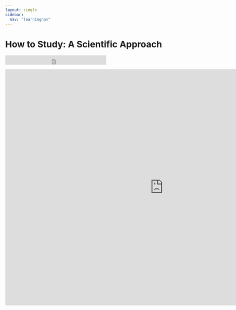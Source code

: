 ```yaml
---
layout: single
sidebar:
  nav: "learningnav"
---
```



# How to Study: A Scientific Approach

<iframe width="320" height="30" src="https://teachinginhighered.com/?powerpress_embed=2260-tihe_podcast&amp;powerpress_player=mediaelement-audio" frameborder="0" scrolling="no"></iframe>

<embed src="https://tihe-transcripts.s3.amazonaws.com/TIHE72.pdf" width="1000" height="750" 
 type="application/pdf">

